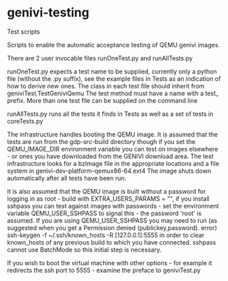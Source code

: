 # genivi-testing
Test scripts

Scripts to enable the automatic acceptance testing of QEMU genivi images.

There are 2 user invocable files runOneTest.py and runAllTests.py

runOneTest.py expects a test name to be supplied, currently only a python
file (without the .py suffix), see the example files in Tests as an indication
of how to derive new ones. The class in each test file should inherit from geniviTest.TestGeniviQemu
The test method must have a name with a test_ prefix. More than one test file can
be supplied on the command line

runAllTests.py runs all the tests it finds in Tests as well as a set of tests in coreTests.py

The infrastructure handles booting the QEMU image. It is assumed that
the tests are run from the gdp-src-build directory though if you set
the QEMU_IMAGE_DIR environment variable you can test on images
elsewhere - or ones you have downloaded from the GENIVI download area.
The test infrastructure looks for a bzImage file in the appropriate locations and a file
system in genivi-dev-platform-qemux86-64.ext4
The image shuts down automatically after all tests have been run.

It is also assumed that the QEMU image is built without a password for
logging in as root - build with EXTRA_USERS_PARAMS = "", if you
install sshpass you can test against images with passwords - set the
environment variable QEMU_USER_SSHPASS to signal this - the password
'root' is assumed.
If you are using  QEMU_USER_SSHPASS you may need to run (as suggested when you get a
   Permission denied (publickey,password).
error)
        ssh-keygen -f ~/.ssh/known_hosts -R [127.0.0.1]:5555
in order to clear known_hosts of any previous build to which you have connected.
sshpass cannot use BatchMode so this initial step is necessary.

If you wish to boot the virtual machine with other options - for
example it redirects the ssh port to 5555 - examine the preface to
geniviTest.py